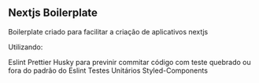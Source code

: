 ## Nextjs Boilerplate

Boilerplate criado para facilitar a criação de aplicativos nextjs

Utilizando:

Eslint
Prettier
Husky para previnir commitar código com teste quebrado ou fora do padrão do Eslint
Testes Unitários
Styled-Components



